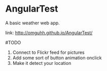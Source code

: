 # AngularTest
A basic weather web app.

link: http://omguhh.github.io/AngularTest/

#TODO
1. Connect to Flickr feed for pictures
2. Add some sort of button animation onclick
3. Make it detect your location
